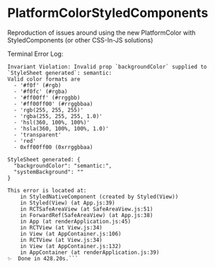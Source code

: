 # PlatformColorStyledComponents
Reproduction of issues around using the new PlatformColor with StyledComponents (or other CSS-In-JS solutions)

Terminal Error Log:
```
Invariant Violation: Invalid prop `backgroundColor` supplied to `StyleSheet generated`: semantic:
Valid color formats are
  - '#f0f' (#rgb)
  - '#f0fc' (#rgba)
  - '#ff00ff' (#rrggbb)
  - '#ff00ff00' (#rrggbbaa)
  - 'rgb(255, 255, 255)'
  - 'rgba(255, 255, 255, 1.0)'
  - 'hsl(360, 100%, 100%)'
  - 'hsla(360, 100%, 100%, 1.0)'
  - 'transparent'
  - 'red'
  - 0xff00ff00 (0xrrggbbaa)

StyleSheet generated: {
  "backgroundColor": "semantic:",
  "systemBackground": ""
}

This error is located at:
    in StyledNativeComponent (created by Styled(View))
    in Styled(View) (at App.js:39)
    in RCTSafeAreaView (at SafeAreaView.js:51)
    in ForwardRef(SafeAreaView) (at App.js:38)
    in App (at renderApplication.js:45)
    in RCTView (at View.js:34)
    in View (at AppContainer.js:106)
    in RCTView (at View.js:34)
    in View (at AppContainer.js:132)
    in AppContainer (at renderApplication.js:39)
✨  Done in 428.20s.```
